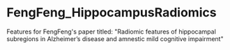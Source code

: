 # FengFeng_HippocampusRadiomics
Features for FengFeng's paper titled: "Radiomic features of hippocampal subregions in Alzheimer’s disease and amnestic mild cognitive impairment"
